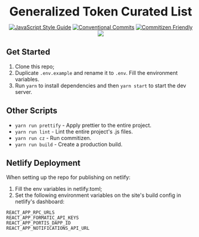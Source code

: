 <p align="center">
  <b style="font-size: 32px;">Generalized Token Curated List</b>
</p>

<p align="center">
  <a href="https://standardjs.com"><img src="https://img.shields.io/badge/code_style-standard-brightgreen.svg" alt="JavaScript Style Guide"></a>
  <a href="https://conventionalcommits.org"><img src="https://img.shields.io/badge/Conventional%20Commits-1.0.0-yellow.svg" alt="Conventional Commits"></a>
  <a href="http://commitizen.github.io/cz-cli/"><img src="https://img.shields.io/badge/commitizen-friendly-brightgreen.svg" alt="Commitizen Friendly"></a>
  <a href="https://app.netlify.com/sites/ecstatic-jackson-749344/deploys"><img src="https://api.netlify.com/api/v1/badges/ff0eb1e7-e70c-4319-9e5c-f8532b053900/deploy-status"></a>
</p>

## Get Started

1.  Clone this repo;
2.  Duplicate `.env.example` and rename it to `.env`. Fill the environment variables.
3.  Run `yarn` to install dependencies and then `yarn start` to start the dev server.

## Other Scripts

- `yarn run prettify` - Apply prettier to the entire project.
- `yarn run lint` - Lint the entire project's .js files.
- `yarn run cz` - Run commitizen.
- `yarn run build` - Create a production build.

## Netlify Deployment

When setting up the repo for publishing on netlify:
1. Fill the env variables in netlify.toml;
2. Set the following environment variables on the site's build config in netlify's dashboard:
```
REACT_APP_RPC_URLS
REACT_APP_FORMATIC_API_KEYS
REACT_APP_PORTIS_DAPP_ID
REACT_APP_NOTIFICATIONS_API_URL
```